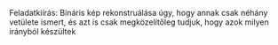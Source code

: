 Feladatkiírás: Bináris kép rekonstruálása úgy, hogy annak csak néhány vetülete ismert, és azt is csak megközelítőleg tudjuk, hogy azok milyen irányból készültek